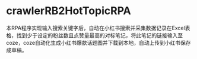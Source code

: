 # crawlerRB2HotTopicRPA
本RPA程序实现输入搜索关键字后，自动在小红书搜索并采集数据记录在Excel表格，找到少于设定的粉丝数且点赞量最高的对标笔记，将此笔记的链接输入至coze，coze自动化生成小红书爆款话题图并下载到本地，自动上传到小红书保存成草稿。
